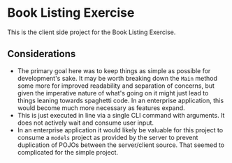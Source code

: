 # Book Listing Exercise #

This is the client side project for the Book Listing Exercise.

## Considerations
- The primary goal here was to keep things as simple as possible for development's sake. It may be worth breaking down the `Main` method some more for improved readability and separation of concerns, but given the imperative nature of what's going on it might just lead to things leaning towards spaghetti code. In an enterprise application, this would become much more necessary as features expand.
- This is just executed in line via a single CLI command with arguments. It does not actively wait and consume user input.
- In an enterprise application it would likely be valuable for this project to consume a `models` project as provided by the server to prevent duplication of POJOs between the server/client source. That seemed to complicated for the simple project.
